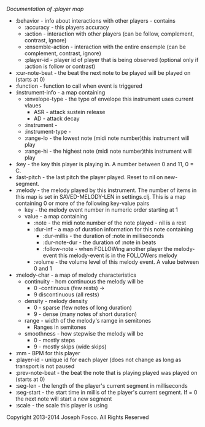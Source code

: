 *Documentation of :player map*

* :behavior - info about interactions with other players - contains
    + :accuracy - this players accuracy
    + :action - interaction with other players (can be follow, complement, contrast, ignore)
    + :ensemble-action - interaction with the entire ensemple (can be complement, contrast, ignore)
    + :player-id - player id of player that is being observed (optional only if :action is follow or contrast)
* :cur-note-beat - the beat the next note to be played will be played on (starts at 0)
* :function - function to call when event is triggered
* :instrument-info - a map containing
    + :envelope-type - the type of envelope this instrument uses current vlaues
      - ASR  - attack sustein release
      - AD   - attack decay
    + :instrument -
    + :instrument-type -
    + :range-lo - the lowest note (midi note number)this instrument will play
    + :range-hi - the highest note (midi note number)this instrument will play
* :key - the key this player is playing in. A number between 0 and 11, 0 = C.
* :last-pitch - the last pitch the player played. Reset to nil on new-segment.
* :melody - the melody played by this instrument. The number of items in this map
            is set in SAVED-MELODY-LEN in settings.clj. This is a map containing 0
            or more of the following key-value pairs
    + key - the melody event number in numeric order starting at 1
    + value - a map containing
      - :note - the midi note number of the note played - nil is a rest
      - :dur-inf - a map of duration information for this note containing
        * :dur-millis - the duration of :note in milliseconds
        * :dur-note-dur - the duration of :note in beats
        * :follow-note - when FOLLOWing another player the melody-event this melody-event is in the FOLLOWers melody
      - :volume - the volume level of this melody event. A value between 0 and 1
* :melody-char - a map of melody characteristics
    + continuity - hom continuous the melody will be
        - 0 -continuous (few rests) ->
        - 9 discontinuous (all rests)
    + density - melody density
        - 0 - sparse (few notes of long duration)
        - 9 - dense (many notes of short duration)
    + range - width of the melody's ramge in semitones
        - Ranges in semitones
    + smoothness - how stepwise the melody will be
        - 0 - mostly steps
        - 9 - mostly skips (wide skips)
* :mm - BPM for this player
* :player-id - unique id for each player (does not change as long as transport is not paused
* :prev-note-beat - the beat the  note that is playing played was played on (starts at 0)
* :seg-len - the length of the player's current segment in milliseconds
* :seg-start - the start time in millis of the player's current segment. If = 0 the next note will start a new segment
* :scale - the scale this player is using

Copyright 2013-2014  Joseph Fosco. All Rights Reserved
